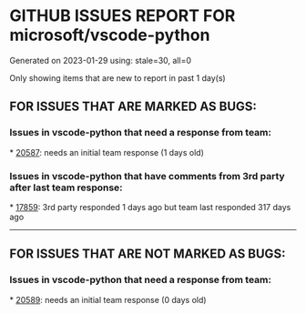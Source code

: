 
# GITHUB ISSUES REPORT FOR microsoft/vscode-python


Generated on 2023-01-29 using: stale=30, all=0


Only showing items that are new to report in past 1 day(s)


## FOR ISSUES THAT ARE MARKED AS BUGS:


### Issues in vscode-python that need a response from team:


\* [20587](https://github.com/microsoft/vscode-python/issues/20587 "On startup extension referencing unrelated and non-existent path"): needs an initial team response (1 days old)

### Issues in vscode-python that have comments from 3rd party after last team response:


\* [17859](https://github.com/microsoft/vscode-python/issues/17859 "Process picker dropdown does not show on WSL environment."): 3rd party responded 1 days ago but team last responded 317 days ago

---

## FOR ISSUES THAT ARE NOT MARKED AS BUGS:


### Issues in vscode-python that need a response from team:


\* [20589](https://github.com/microsoft/vscode-python/issues/20589 "incorrect return type on if expression if condition is imported"): needs an initial team response (0 days old)
